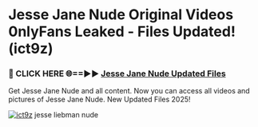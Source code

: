 # Jesse Jane Nude Original Videos 0nlyFans Leaked - Files Updated! (ict9z)

<h3>🔴 CLICK HERE 🌐==►► <a href="https://tinyurl.com/5h6xmrr3" rel="nofollow">Jesse Jane Nude Updated Files</a></h3>

Get Jesse Jane Nude and all content. Now you can access all videos and pictures of Jesse Jane Nude. New Updated Files 2025!

[![ict9z](https://i.imgur.com/KVD873Z.gif)](https://tinyurl.com/5h6xmrr3)
jesse liebman nude